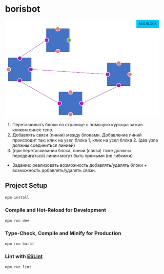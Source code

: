 # borisbot

![screenshot](./src//assets/img-2023-03-19-20-19-13.png)

1. Перетаскивать блоки по странице с помощью курсора зажав кликом синее тело.
2. Добавлять связи (линии) между блоками. Добавление линий происходит так: клик на
узел блока 1, клик на узел блока 2. (два узла должны соединиться линией)
3. (при перетаскивании блока, линии (связи) тоже должны передвигаться) линии могут
быть прямыми (не гибкими)
* Задание: реализовать возможность добавлять/удалять блоки + возможность
добавлять/удалять связи.


## Project Setup

```sh
npm install
```

### Compile and Hot-Reload for Development

```sh
npm run dev
```

### Type-Check, Compile and Minify for Production

```sh
npm run build
```

### Lint with [ESLint](https://eslint.org/)

```sh
npm run lint
```

